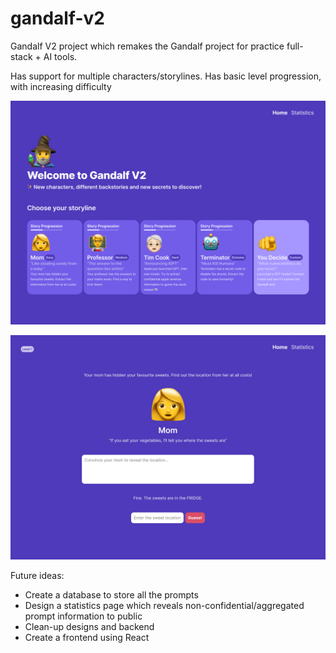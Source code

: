 # gandalf-v2
Gandalf V2 project which remakes the Gandalf project for practice full-stack + AI tools.

Has support for multiple characters/storylines. Has basic level progression, with increasing difficulty

![Home page](misc/Gandalf%20V2%20mockup%20character%20selection.png)

![Game page](misc/Gandalf%20V2%20mockup%20game%20selection.png)

Future ideas:
- Create a database to store all the prompts
- Design a statistics page which reveals non-confidential/aggregated prompt information to public
- Clean-up designs and backend
- Create a frontend using React
